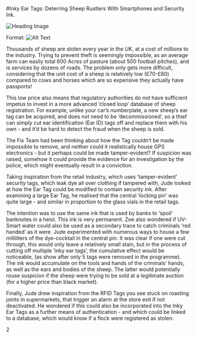 

#Inky Ear Tags: Deterring Sheep Rustlers With Smartphones and Security Ink.


![Heading Image](/images/index_sheep_rustling.jpeg)

Format: ![Alt Text](url)


Thousands of sheep are stolen every year in the UK, at a cost of millions to the industry. Trying to prevent theft is seemingly impossible, as an average farm can easily total 600 Acres of pasture (about 500 football pitches), and is services by dozens of roads. The problem only gets more difficult, considering that the unit cost of a sheep is relatively low (£70-£80) compared to cows and horses which are so expensive they actually have passports!


This low price also means that regulatory authorities do not have sufficient impetus to invest in a more advanced ‘closed loop’ database of sheep registration. For example, unlike your car’s numberplate, a new sheep’s ear tag can be acquired, and does not need to be ‘decommissioned’, so a thief can simply cut ear identification (Ear ID) tags off and replace them with his own - and it’d be hard to detect the fraud when the sheep is sold.


The Fix Team had been thinking about how the Tag couldn’t be made impossible to remove, and neither could it realistically house GPS electronics - but it perhaps could be made tamper-evident? If suspicion was raised, somehow it could provide the evidence for an investigation by the police, which might eventually result in a conviction.

Taking inspiration from the retail industry, which uses ‘tamper-evident’ security tags, which leak dye all over clothing if tampered with, Jude looked at how the Ear Tag could be modified to contain security ink. After examining a large Ear Tag, he realised that the central ‘locking pin’ was quite large - and similar in proportion to the glass vials in the retail tags.



The intention was to use the same ink that is used by banks to ‘spoil’ banknotes in a heist. This ink is very permanent. Zoe also wondered if UV-Smart water could also be used as a secondary trace to catch criminals ‘red handed’ as it were. Jude experimented with numerous ways to house a few milliliters of the dye-cocktail in the central pin. It was clear if one were cut through, this would only leave a relatively small stain, but in the process of cutting off multiple ‘inky ear tags’, the cumulative effect would be noticeable, (as show after only 5 tags were removed in the programme). The ink would accumulate on the tools and hands of the criminals’ hands, as well as the ears and bodies of the sheep. The latter would potentially rouse suspicion if the sheep were trying to be sold at a legitimate auction (for a higher price than black market).


Finally, Jude drew inspiration from the RFID Tags you see stuck on roasting joints in supermarkets, that trigger an alarm at the store exit if not deactivated. He wondered if this could also be incorporated into the Inky Ear Tags as a further means of authentication - and which could be linked to a database, which would know if a flock were registered as stolen.







2

